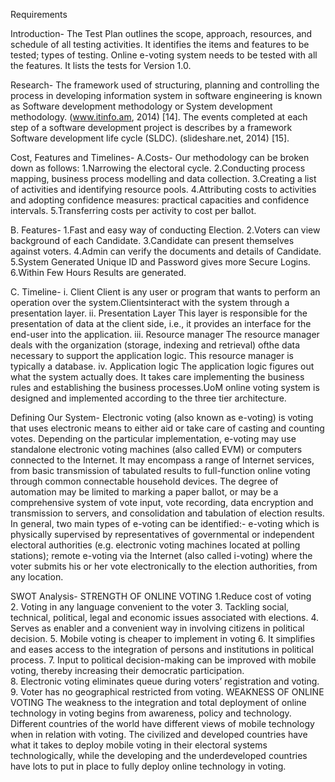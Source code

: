 Requirements

Introduction-
The Test Plan outlines the scope, approach, resources, and schedule of all testing activities. It identifies the items and features to be tested; types of testing. Online e-voting system needs to be tested with all the features. It lists the tests for Version 1.0.

Research-
The framework used of structuring, planning and controlling the process in developing information system in software engineering is known as Software development methodology or System development methodology. (www.itinfo.am, 2014) [14]. The events completed at each step of a software development project is describes by a framework Software development life cycle (SLDC). (slideshare.net, 2014) [15].

Cost, Features and Timelines-
A.Costs-
Our methodology can be broken down as follows:
1.Narrowing the electoral cycle.
2.Conducting process mapping, business process modelling and data collection.
3.Creating a list of activities and identifying resource pools.
4.Attributing costs to activities and adopting confidence measures: practical capacities and confidence intervals.
5.Transferring costs per activity to cost per ballot.

B. Features-
1.Fast and easy way of conducting Election.
2.Voters can view background of each Candidate.
3.Candidate can present themselves against voters.
4.Admin can verify the documents and details of Candidate.
5.System Generated Unique ID and Password gives more Secure Logins.
6.Within Few Hours Results are generated.

C. Timeline-
i. Client
Client is any user or program that wants to perform an operation over the system.Clientsinteract with the system through a presentation layer.
ii. Presentation Layer
This layer is responsible for the presentation of data at the client side, i.e., it provides an
interface for the end-user into the application.
iii. Resource manager
The resource manager deals with the organization (storage, indexing and retrieval) ofthe data necessary to
support the application logic. This resource manager is typically a database.
iv. Application logic
The application logic figures out what the system actually does. It takes care implementing the business rules
and establishing the business processes.UoM online voting system is designed and implemented according to
the three tier architecture.

Defining Our System-
Electronic voting (also known as e-voting) is voting that uses electronic means to either aid or take care of casting and counting votes.
Depending on the particular implementation, e-voting may use standalone electronic voting machines (also called EVM) or computers connected to the Internet. It may encompass a range of Internet services, from basic transmission of tabulated results to full-function online voting through common connectable household devices. The degree of automation may be limited to marking a paper ballot, or may be a comprehensive system of vote input, vote recording, data encryption and transmission to servers, and consolidation and tabulation of election results.
In general, two main types of e-voting can be identified:-
e-voting which is physically supervised by representatives of governmental or independent electoral authorities (e.g. electronic voting machines located at polling stations);
remote e-voting via the Internet (also called i-voting) where the voter submits his or her vote electronically to the election authorities, from any location.

SWOT Analysis-
STRENGTH OF ONLINE VOTING
1.Reduce cost of voting  
2. Voting in any language convenient to the voter 
3. Tackling social, technical, political, legal and economic issues associated with elections. 
4. Serves as enabler and a convenient way in involving citizens in political decision. 
5. Mobile voting is cheaper to implement in voting 
6. It simplifies and eases access to the integration of persons and institutions in political process.
7. Input to political decision-making can be improved with mobile voting, thereby increasing their democratic participation.  
8. Electronic voting eliminates queue during voters’ registration and voting. 
9. Voter has no geographical restricted from voting. 
WEAKNESS OF ONLINE VOTING
The  weakness  to the  integration and  total deployment of  online  technology in  voting  begins from awareness, policy and technology. Different countries of the world have different views of mobile technology when in relation with voting. The civilized and developed countries have what it takes to deploy mobile voting in their electoral systems technologically, while the developing and the underdeveloped countries have lots to put in place to fully deploy online technology in voting.
